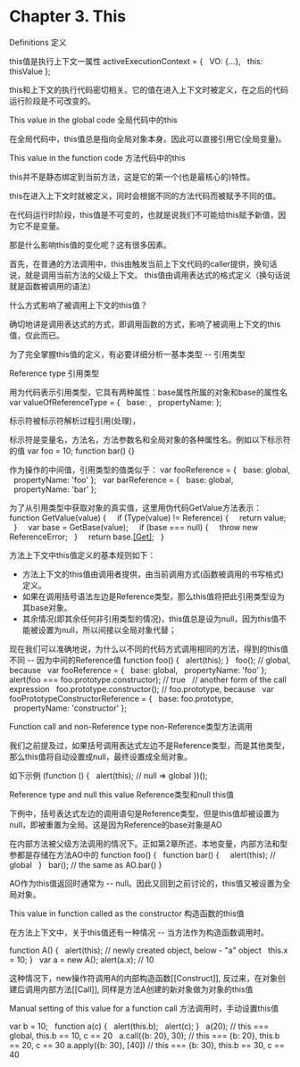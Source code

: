 # Chapter 3. This

Definitions
定义

this值是执行上下文一属性
activeExecutionContext = {
  VO: {...},
  this: thisValue
};

this和上下文的执行代码密切相关。它的值在进入上下文时被定义，在之后的代码运行阶段是不可改变的。

This value in the global code
全局代码中的this

在全局代码中，this值总是指向全局对象本身。因此可以直接引用它(全局变量)。

This value in the function code
方法代码中的this

this并不是静态绑定到当前方法，这是它的第一个(也是最核心的)特性。

this在进入上下文时就被定义，同时会根据不同的方法代码而被赋予不同的值。

在代码运行时阶段，this值是不可变的，也就是说我们不可能给this赋予新值，因为它不是变量。

那是什么影响this值的变化呢？这有很多因素。

首先，在普通的方法调用中，this由触发当前上下文代码的caller提供，换句话说，就是调用当前方法的父级上下文。
this值由调用表达式的格式定义（换句话说就是函数被调用的语法）

什么方式影响了被调用上下文的this值？

确切地讲是调用表达式的方式，即调用函数的方式，影响了被调用上下文的this值，仅此而已。

为了完全掌握this值的定义，有必要详细分析一基本类型 -- 引用类型

Reference type
引用类型

用为代码表示引用类型，它具有两种属性：base属性所属的对象和base的属性名
var valueOfReferenceType = {
  base: <base object>,
  propertyName: <property name>
};

标示符被标示符解析过程引用(处理)，

标示符是变量名，方法名，方法参数名和全局对象的各种属性名。例如以下标示符的值
var foo = 10;
function bar() {}

作为操作的中间值，引用类型的值类似于：
var fooReference = {
  base: global,
  propertyName: 'foo'
};
 
var barReference = {
  base: global,
  propertyName: 'bar'
};

为了从引用类型中获取对象的真实值，这里用伪代码GetValue方法表示：
function GetValue(value) {
 
  if (Type(value) != Reference) {
    return value;
  }
 
  var base = GetBase(value);
 
  if (base === null) {
    throw new ReferenceError;
  }
 
  return base.[[Get]](GetPropertyName(value));
 
}

方法上下文中this值定义的基本规则如下：
- 方法上下文的this值由调用者提供，由当前调用方式(函数被调用的书写格式)定义。
- 如果在调用括号语法左边是Reference类型，那么this值将把此引用类型设为其base对象。
- 其余情况(即其余任何非引用类型的情况)，this值总是设为null，因为this值不能被设置为null，所以间接以全局对象代替；

现在我们可以准确地说，为什么以不同的代码方式调用相同的方法，得到的this值不同 -- 因为中间的Reference值
function foo() {
  alert(this);
}
 
foo(); // global, because
 
var fooReference = {
  base: global,
  propertyName: 'foo'
};
 
alert(foo === foo.prototype.constructor); // true
 
// another form of the call expression
 
foo.prototype.constructor(); // foo.prototype, because
 
var fooPrototypeConstructorReference = {
  base: foo.prototype,
  propertyName: 'constructor'
};


Function call and non-Reference type
non-Reference类型方法调用

我们之前提及过，如果括号调用表达式左边不是Reference类型，而是其他类型，那么this值将自动设置成null，最终设置成全局对象。

如下示例
(function () {
  alert(this); // null => global
})();

Reference type and null this value
Reference类型和null this值

下例中，括号表达式左边的调用语句是Reference类型，但是this值却被设置为null，即被重置为全局。这是因为Reference的base对象是AO

在内部方法被父级方法调用的情况下。正如第2章所述，本地变量，内部方法和型参都是存储在方法AO中的
function foo() {
  function bar() {
    alert(this); // global
  }
  bar(); // the same as AO.bar()
}

AO作为this值返回时通常为 -- null。因此又回到之前讨论的，this值又被设置为全局对象。

This value in function called as the constructor
构造函数的this值

在方法上下文中，关于this值还有一种情况 -- 当方法作为构造函数调用时。

function A() {
  alert(this); // newly created object, below - "a" object
  this.x = 10;
}
 
var a = new A();
alert(a.x); // 10

这种情况下，new操作符调用A的内部构造函数[[Construct]],
反过来，在对象创建后调用内部方法[[Call]],
同样是方法A创建的新对象做为对象的this值

Manual setting of this value for a function call
方法调用时，手动设置this值

var b = 10;
 
function a(c) {
  alert(this.b);
  alert(c);
}
 
a(20); // this === global, this.b == 10, c == 20
 
a.call({b: 20}, 30); // this === {b: 20}, this.b == 20, c == 30
a.apply({b: 30}, [40]) // this === {b: 30}, this.b == 30, c == 40
